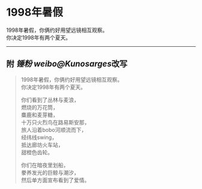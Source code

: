 # 1998年暑假

1998年暑假，你俩约好用望远镜相互观察。   
你决定1998年有两个夏天。

---
## 附 *锤粉* *weibo@Kunosarges*改写

>1998年暑假，你俩约好用望远镜相互观察。  
>你决定1998年有两个夏天。
>
>你们看到了丛林与麦浪，   
>燃烧的万花筒，   
>麋鹿和麦芽糖，   
>十万只火烈鸟在路易斯安那，   
>旅人沿着bobo河顺流而下，   
>经纬线swing，    
>抵达廊坊火车站，    
>甜橙色齿轮。   
>
>你们在暗夜里划船，   
>豢养发光的巨鲸与潮汐，   
>然后单方面宣布看到了爱情。 
